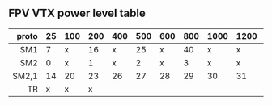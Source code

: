 ## FPV VTX power level table


|  proto | 25 | 100 | 200 | 400 | 500 | 600 | 800 | 1000 | 1200 | 1600 |
|-------:|----|-----|-----|-----|-----|-----|-----|------|------|------|
|     SM1| 7  |  x  |  16 |  x  |  25 |  x  |  40 |  x   |   x  |  x   |
|     SM2| 0  |  x  |  1  |  x  |  2  |  x  |  3  |  x   |   x  |  x   |
|   SM2,1| 14 | 20  |  23 | 26  | 27  |  28 |  29 |  30  |  31  |  32  |
|      TR| x  |  x  |  x  |
